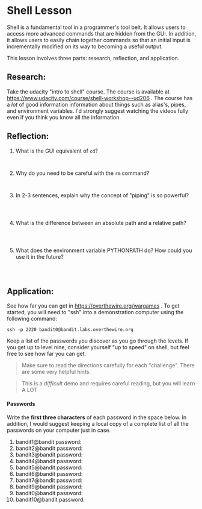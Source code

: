 # Shell Lesson

Shell is a fundamental tool in a programmer's tool belt. It allows users to
access more advanced commands that are hidden from the GUI. In addition, it
allows users to easily chain together commands so that an initial input is
incrementally modified on its way to becoming a useful output.

This lesson involves three parts: research, reflection, and application.

## Research:

Take the udacity "intro to shell" course. The course is available at
https://www.udacity.com/course/shell-workshop--ud206 . The course has a _lot_ of
good information information about things such as alias's, pipes, and
environment variables. I'd strongly suggest watching the videos fully even if
you think you know all the information.

## Reflection:

1. What is the GUI equivalent of `cd`?
   ```


   ```
2. Why do you need to be careful with the `rm` command?
   ```


   ```
3. In 2-3 sentences, explain why the concept of "piping" is so powerful?
   ```



   ```
4. What is the difference between an absolute path and a relative path?
   ```



   ```
5. What does the environment variable PYTHONPATH do? How could you use it in the future?
   ```
   
   

   ```

## Application:

See how far you can get in https://overthewire.org/wargames . To get started,
you will need to "ssh" into a demonstration computer using the following
command:

```
ssh -p 2220 bandit0@bandit.labs.overthewire.org
```

Keep a list of the passwords you discover as you go through the levels. If you
get up to level nine, consider yourself "up to speed" on shell, but feel free
to see how far you can get.

> Make sure to read the directions carefully for each "challenge". There are
  some very helpful hints.

> This is a _difficult_ demo and requires careful reading, but you will learn
  A LOT

#### Passwords

Write the **first three characters** of each password in the space below. In
addition, I would suggest keeping a local copy of a complete list of all the
passwords on your computer just in case.

1. bandit1@bandit password:
2. bandit2@bandit password:
3. bandit3@bandit password:
4. bandit4@bandit password:
5. bandit5@bandit password:
6. bandit6@bandit password:
7. bandit7@bandit password:
8. bandit9@bandit password:
9. bandit0@bandit password:
10. bandit10@bandit password:
